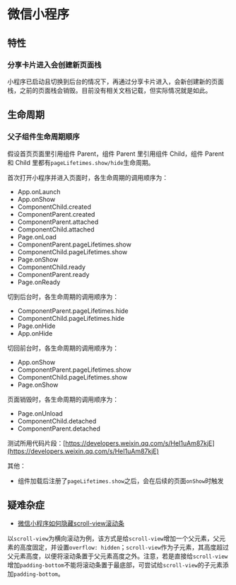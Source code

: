 # 微信小程序

## 特性

### 分享卡片进入会创建新页面栈

小程序已启动且切换到后台的情况下，再通过分享卡片进入，会新创建新的页面栈，之前的页面栈会销毁。目前没有相关文档记载，但实际情况就是如此。

## 生命周期

### 父子组件生命周期顺序

假设首页页面里引用组件 Parent，组件 Parent 里引用组件 Child，组件 Parent 和 Child 里都有`pageLifetimes.show/hide`生命周期。

首次打开小程序并进入页面时，各生命周期的调用顺序为：

- App.onLaunch
- App.onShow
- ComponentChild.created
- ComponentParent.created
- ComponentParent.attached
- ComponentChild.attached
- Page.onLoad
- ComponentParent.pageLifetimes.show
- ComponentChild.pageLifetimes.show
- Page.onShow
- ComponentChild.ready
- ComponentParent.ready
- Page.onReady

切到后台时，各生命周期的调用顺序为：

- ComponentParent.pageLifetimes.hide
- ComponentChild.pageLifetimes.hide
- Page.onHide
- App.onHide

切回前台时，各生命周期的调用顺序为：

- App.onShow
- ComponentParent.pageLifetimes.show
- ComponentChild.pageLifetimes.show
- Page.onShow

页面销毁时，各生命周期的调用顺序为：

- Page.onUnload
- ComponentChild.detached
- ComponentParent.detached

测试所用代码片段：[https://developers.weixin.qq.com/s/HeI1uAm87kjE](https://developers.weixin.qq.com/s/HeI1uAm87kjE)

其他：

- 组件加载后注册了`pageLifetimes.show`之后，会在后续的页面`onShow`时触发

## 疑难杂症

- [微信小程序如何隐藏scroll-view滚动条](https://developers.weixin.qq.com/community/develop/doc/00006473cf08f8c29da606b2d56c00)

以`scroll-view`为横向滚动为例，该方式是给`scroll-view`增加一个父元素，父元素的高度固定，并设置`overflow: hidden`；`scroll-view`作为子元素，其高度超过父元素高度，以便将滚动条置于父元素高度之外。注意，若是直接给`scroll-view`增加`padding-bottom`不能将滚动条置于最底部，可尝试给`scroll-view`的子元素添加`padding-bottom`。
